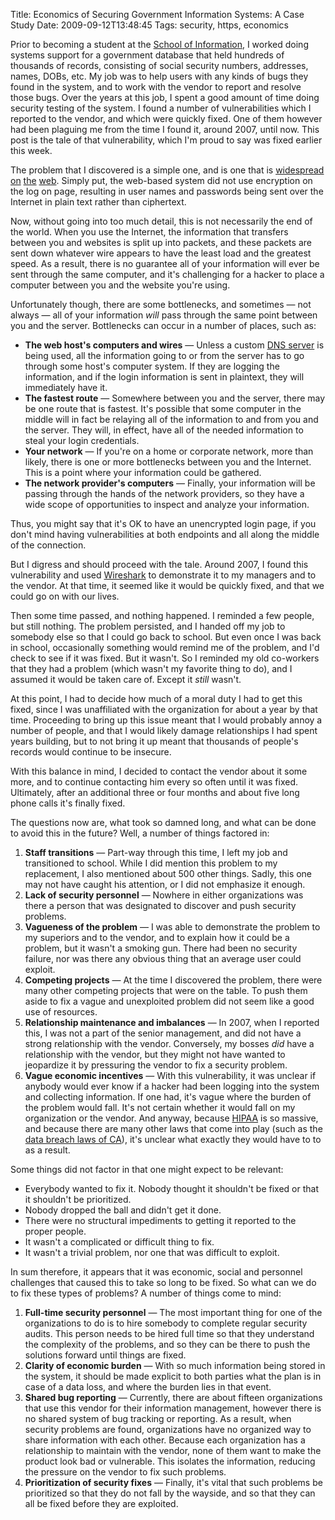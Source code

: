 Title: Economics of Securing Government Information Systems: A Case Study
Date: 2009-09-12T13:48:45
Tags: security, https, economics


Prior to becoming a student at the <a href="http://ischool.berkeley.edu" target="_blank">School of Information</a>, I worked doing systems support for a government database that held hundreds of thousands of records, consisting of social security numbers, addresses, names, DOBs, etc. My job was to help users with any kinds of bugs they found in the system, and to work with the vendor to report and resolve those bugs. Over the years at this job, I spent a good amount of time doing security testing of the system. I found a number of vulnerabilities which I reported to the vendor, and which were quickly fixed. One of them however had been plaguing me from the time I found it, around 2007, until now. This post is the tale of that vulnerability, which I'm proud to say was fixed earlier this week.

The problem that I discovered is a simple one, and is one that is <a href="http://www.hotmail.com" target="_blank" rel="nofollow">widespread</a> <a href="http://www.gmx.com/" rel="nofollow" target="_blank">on</a> <a href="http://webmail.juno.com" target="_blank" rel="nofollow">the</a> <a href="http://registration.excite.com" target="_blank" rel="nofollow">web</a>. Simply put, the web-based system did not use encryption on the log on page, resulting in user names and passwords being sent over the Internet in plain text rather than ciphertext. 

Now, without going into too much detail, this is not necessarily the end of the world. When you use the Internet, the information that transfers between you and websites is split up into packets, and these packets are sent down whatever wire appears to have the least load and the greatest speed. As a result, there is no guarantee all of your information will ever be sent through the same computer, and it's challenging for a hacker to place a computer between you and the website you're using.

Unfortunately though, there are some bottlenecks, and sometimes &mdash; not always &mdash; all of your information <em>will</em> pass through the same point between you and the server. Bottlenecks can occur in a number of places, such as:<ul>
<li><strong>The web host's computers and wires</strong> &mdash; Unless a custom <a href="http://en.wikipedia.org/wiki/Name_server" target="_blank">DNS server</a> is being used, all the information going to or from the server has to go through some host's computer system. If they are logging the information, and if the login information is sent in plaintext, they will immediately have it.</li>
<li><strong>The fastest route</strong> &mdash; Somewhere between you and the server, there may be one route that is fastest. It's possible that some computer in the middle will in fact be relaying all of the information to and from you and the server. They will, in effect, have all of the needed information to steal your login credentials.</li>
<li><strong>Your network</strong> &mdash; If you're on a home or corporate network, more than likely, there is one or more bottlenecks between you and the Internet. This is a point where your information could be gathered.</li>
<li><strong>The network provider's computers</strong> &mdash; Finally, your information will be passing through the hands of the network providers, so they have a wide scope of opportunities to inspect and analyze your information.</li></ul>

Thus, you might say that it's OK to have an unencrypted login page, if you don't mind having vulnerabilities at both endpoints and all along the middle of the connection.

But I digress and should proceed with the tale. Around 2007, I found this vulnerability and used <a href="http://www.wireshark.org/" target="_blank">Wireshark</a> to demonstrate it to my managers and to the vendor. At that time, it seemed like it would be quickly fixed, and that we could go on with our lives.

Then some time passed, and nothing happened. I reminded a few people, but still nothing. The problem persisted, and I handed off my job to somebody else so that I could go back to school. But even once I was back in school, occasionally something would remind me of the problem, and I'd check to see if it was fixed. But it wasn't. So I reminded my old co-workers that they had a problem (which wasn't my favorite thing to do), and I assumed it would be taken care of. Except it <em>still</em> wasn't.

At this point, I had to decide how much of a moral duty I had to get this fixed, since I was unaffiliated with the organization for about a year by that time. Proceeding to bring up this issue meant that I would probably annoy a number of people, and that I would likely damage relationships I had spent years building, but to not bring it up meant that thousands of people's records would continue to be insecure.

With this balance in mind, I decided to contact the vendor about it some more, and to continue contacting him every so often until it was fixed. Ultimately, after an additional three or four months and about five long phone calls it's finally fixed. 

The questions now are, what took so damned long, and what can be done to avoid this in the future? Well, a number of things factored in:
<ol><li><strong>Staff transitions</strong> &mdash; Part-way through this time, I left my job and transitioned to school. While I did mention this problem to my replacement, I also mentioned about 500 other things. Sadly, this one may not have caught his attention, or I did not emphasize it enough.</li>
<li><strong>Lack of security personnel</strong> &mdash; Nowhere in either organizations was there a person that was designated to discover and push security problems.</li>
<li><strong>Vagueness of the problem</strong> &mdash; I was able to demonstrate the problem to my superiors and to the vendor, and to explain how it could be a problem, but it wasn't a smoking gun. There had been no security failure, nor was there any obvious thing that an average user could exploit.</li>
<li><strong>Competing projects</strong> &mdash; At the time I discovered the problem, there were many other competing projects that were on the table. To push them aside to fix a vague and unexploited problem did not seem like a good use of resources.</li>
<li><strong>Relationship maintenance and imbalances</strong> &mdash; In 2007, when I reported this, I was not a part of the senior management, and did not have a strong relationship with the vendor. Conversely, my bosses <em>did</em> have a relationship with the vendor, but they might not have wanted to jeopardize it by pressuring the vendor to fix a security problem.</li>
<li><strong>Vague economic incentives</strong> &mdash; With this vulnerability, it was unclear if anybody would ever know if a hacker had been logging into the system and collecting information. If one had, it's vague where the burden of the problem would fall. It's not certain whether it would fall on my organization or the vendor. And anyway, because <a href="http://www.hhs.gov/ocr/privacy/" target="_blank">HIPAA</a> is so massive, and because there are many other laws that come into play (such as the <a href="http://www.dmv.ca.gov/pubs/vctop/appndxa/civil/civ1798_82.htm" target="_blank">data breach laws of CA</a>), it's unclear what exactly they would have to to as a result.</li></ol>

Some things did not factor in that one might expect to be relevant:<ul>
<li>Everybody wanted to fix it. Nobody thought it shouldn't be fixed or that it shouldn't be prioritized.</li>
<li>Nobody dropped the ball and didn't get it done.</li>
<li>There were no structural impediments to getting it reported to the proper people.</li>
<li>It wasn't a complicated or difficult thing to fix.</li>
<li>It wasn't a trivial problem, nor one that was difficult to exploit.</li></ul>

In sum therefore, it appears that it was economic, social and personnel challenges that caused this to take so long to be fixed. So what can we do to fix these types of problems? A number of things come to mind:<ol>
<li><strong>Full-time security personnel</strong> &mdash; The most important thing for one of the organizations to do is to hire somebody to complete regular security audits. This person needs to be hired full time so that they understand the complexity of the problems, and so they can be there to push the solutions forward until things are fixed.</li>
<li><strong>Clarity of economic burden</strong> &mdash; With so much information being stored in the system, it should be made explicit to both parties what the plan is in case of a data loss, and where the burden lies in that event.</li>
<li><strong>Shared bug reporting</strong> &mdash; Currently, there are about fifteen organizations that use this vendor for their information management, however there is no shared system of bug tracking or reporting. As a result, when security problems are found, organizations have no organized way to share information with each other.  Because each organization has a relationship to maintain with the vendor, none of them want to make the product look bad or vulnerable. This isolates the information, reducing the pressure on the vendor to fix such problems.</li>
<li><strong>Prioritization of security fixes</strong> &mdash; Finally, it's vital that such problems be prioritized so that they do not fall by the wayside, and so that they can all be fixed before they are exploited.</li></ol>
